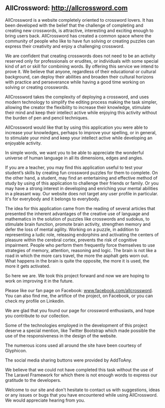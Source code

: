 ## AllCrossword: http://allcrossword.com

AllCrossword is a website completely oriented to crossword lovers. It has been developed with the belief that the challenge of completing and creating new crosswords, is attractive, interesting and exciting enough to bring users back. AllCrossword has created a common space where the community of people who like to have fun solving or creating puzzles can express their creativity and enjoy a challenging crossword.

We are confident that creating crosswords does not need to be an activity reserved only for professionals or erudites, or individuals with some special kind of art or skill for combining words. By offering this service we intend to prove it. We believe that anyone, regardless of their educational or cultural background, can deploy their abilities and broaden their cultural horizons with practice and perseverance while having a good time working on solving or creating crosswords.

AllCrossword takes the complexity of deploying a crossword, and uses modern technology to simplify the editing process making the task simpler, allowing the creator the flexibility to increase their knowledge, stimulate their mind and keep their intellect active while enjoying this activity without the burden of pen and pencil techniques.

AllCrossword would like that by using this application you were able to increase your knowledges, perhaps to improve your spelling, or in general, to stimulate your mind and keep your intellect active while developing an enjoyable activity.

In simple words, we want you to be able to appreciate the wonderful universe of human language in all its dimensions, edges and angles.

If you are a teacher, you may find this application useful to test your student’s skills by creating fun crossword puzzles for them to complete. On the other hand, a student, may find an entertaining and effective method of study by using of this application to challenge their friends or family. Or you may have a strong interest in developing and enriching your mental abilities in a pleasant way. Our website does not target any user profile in particular. It's for everybody and it belongs to everybody.

The idea for this application came from the reading of several articles that presented the inherent advantages of the creative use of language and mathematics in the solution of puzzles like crosswords and sudokus, to stimulate brain function, promote brain activity, strengthen memory and defer the loss of mental agility. Working on a puzzle, in addition to representing a ludic role, releasing endorphins and activating the centers of pleasure within the cerebral cortex, prevents the risk of cognitive impairment. People who perform them frequently force themselves to use strategies of memory, attention, reasoning and logic. The brain is not like a road in which the more cars travel, the more the asphalt gets worn out. What happens in the brain is quite the opposite, the more it is used, the more it gets activated.

So here we are. We took this project forward and now we are hoping to work on improving it in the future.

Please like our fan page on Facebook: www.facebook.com/allcrossword. You can also find me, the artifice of the project, on Facebook, or you can check my profile on Linkedin.

We are glad that you found our page for crossword enthusiasts, and hope you contribute to our collection.

Some of the technologies employed in the development of this project deserve a special mention, like Twitter Bootstrap which made possible the use of the responsiveness in the design of the website.

The numerous icons used all around the site have been courtesy of Glyphicon.

The social media sharing buttons were provided by AddToAny.

We believe that we could not have completed this task without the use of The Laravel Framework for which there is not enough words to express our gratitude to the developers.

Welcome to our site and don't hesitate to contact us with suggestions, ideas or any issues or bugs that you have encountered while using AllCrossword. We would appreciate hearing from you.
